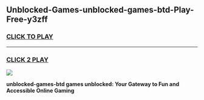 
## Unblocked-Games-unblocked-games-btd-Play-Free-y3zff
<h3>
<a href="https://premium76.site?title=unblocked-games-btd&ref=18A">CLICK TO PLAY</a></h3>
<hr>

<h3>
<a href="https://premium76.site?title=unblocked-games-btd&ref=18A">CLICK 2 PLAY</a>
  
</h3>

<a href="https://premium76.site?title=unblocked-games-btd&ref=18A"><img src="https://clearcache.store/games.png"></a>


**unblocked-games-btd games unblocked: Your Gateway to Fun and Accessible Online Gaming**
